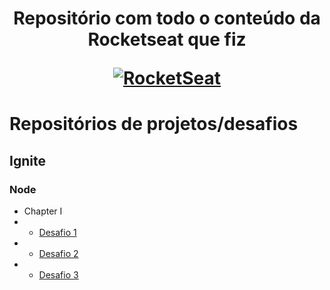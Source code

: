 <h1 align="center">
  <p>Repositório com todo o conteúdo da <b>Rocketseat</b> que fiz</p>
  <a href="https://www.rocketseat.com.br/" target=”_blank”>
      <img alt="RocketSeat" src="https://miro.medium.com/max/1200/1*fs0ScMc45X9QEwno8G414A.png" />
  </a>
</h1>

# Repositórios de projetos/desafios
## Ignite
### Node
- Chapter I
- - [Desafio 1](https://github.com/rafaelthosi/rocketseat-chapter1-desafio1)
- - [Desafio 2](https://github.com/rafaelthosi/rocketseat-chapter1-desafio2)
- - [Desafio 3](https://github.com/rafaelthosi/rocketseat-chapter1-desafio3)
